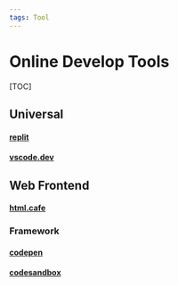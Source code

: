 ```yaml
---
tags: Tool
---
```


# Online Develop Tools

[TOC]

## Universal

#### [replit](https://replit.com)

#### [vscode.dev](https://vscode.dev)

## Web Frontend

#### [html.cafe](https://html.cafe)

### Framework

#### [codepen](https://codepen.io/)

#### [codesandbox](https://codesandbox.io/)